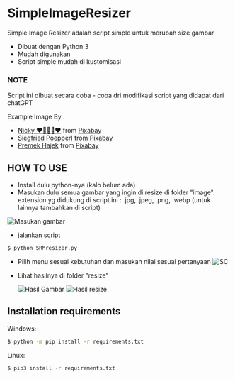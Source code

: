 # SimpleImageResizer

Simple Image Resizer adalah script simple untuk merubah size gambar

  - Dibuat dengan Python 3
  - Mudah digunakan
  - Script simple mudah di kustomisasi
  
### NOTE

Script ini dibuat secara coba - coba dri modifikasi script yang didapat dari chatGPT

Example Image By :
- <a href="https://pixabay.com/users/nickype-10327513/?utm_source=link-attribution&utm_medium=referral&utm_campaign=image&utm_content=8050977">Nicky ❤️🌿🐞🌿❤️</a> from <a href="https://pixabay.com//?utm_source=link-attribution&utm_medium=referral&utm_campaign=image&utm_content=8050977">Pixabay</a>
- <a href="https://pixabay.com/users/gruendercoach-13177285/?utm_source=link-attribution&utm_medium=referral&utm_campaign=image&utm_content=8051327">Siegfried Poepperl</a> from <a href="https://pixabay.com//?utm_source=link-attribution&utm_medium=referral&utm_campaign=image&utm_content=8051327">Pixabay</a>
- <a href="https://pixabay.com/users/hapr80-25332161/?utm_source=link-attribution&utm_medium=referral&utm_campaign=image&utm_content=8051292">Premek Hajek</a> from <a href="https://pixabay.com//?utm_source=link-attribution&utm_medium=referral&utm_campaign=image&utm_content=8051292">Pixabay</a>

## HOW TO USE

- Install dulu python-nya (kalo belum ada)
- Masukan dulu semua gambar yang ingin di resize di folder "image". extension yg didukung di script ini : .jpg, .jpeg, .png, .webp (untuk lainnya tambahkan di script)

![Masukan gambar](https://github.com/Seftirobim/SimpleImageResizer/assets/16395774/f90bf54a-0312-41d7-8d66-cdb5bf06ad43)
- jalankan script 
```sh
$ python SRMresizer.py
```

- Pilih menu sesuai kebutuhan dan masukan nilai sesuai pertanyaan
![SC](https://github.com/Seftirobim/SimpleImageResizer/assets/16395774/99c27768-3dc3-470d-9e38-0b6369e39552)

- Lihat hasilnya di folder "resize"

  ![Hasil Gambar](https://github.com/Seftirobim/SimpleImageResizer/assets/16395774/9a03d3a8-4728-437a-b61e-925ef9a989fc)
  ![Hasil resize](https://github.com/Seftirobim/SimpleImageResizer/assets/16395774/f2c9f3a1-786c-4589-9169-7f52b2e5a3c2)



## Installation requirements 

Windows:
```sh
$ python -m pip install -r requirements.txt
```

Linux:
```sh
$ pip3 install -r requirements.txt
```

